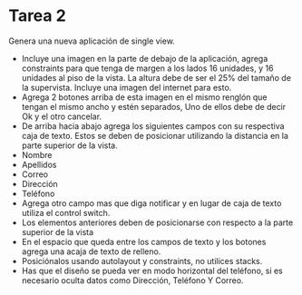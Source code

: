 # Tarea 2

Genera una nueva aplicación de single view. 
* Incluye una imagen en la parte de debajo de la aplicación, agrega constraints para que tenga de margen a los lados 16 unidades, y 16 unidades al piso de la vista. La altura debe de ser el 25% del tamaño de la supervista. Incluye una imagen del internet para esto. 
* Agrega 2 botones arriba de esta imagen en el mismo renglón que tengan el mismo ancho y estén separados, Uno de ellos debe de decir Ok y el otro cancelar. 
* De arriba hacia abajo agrega los siguientes campos con su respectiva caja de texto.  Estos se deben de posicionar utilizando la distancia en la parte superior de la vista.
 *	Nombre
 *	Apellidos
 *	Correo
 *	Dirección
 *	Teléfono
 *	Agrega otro campo mas que diga notificar y en lugar de caja de texto utiliza el control switch. 
* Los elementos anteriores deben de posicionarse con respecto a la parte superior de la vista
* En el espacio que queda entre los campos de texto y los botones agrega  una acaja de texto de relleno. 
* Posiciónalos usando autolayout y constraints, no utilices stacks. 
* Has que el diseño se pueda ver en modo horizontal del teléfono, si es necesario oculta datos como Dirección, Teléfono Y Correo. 